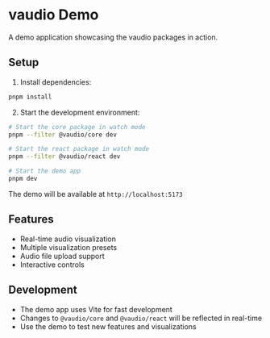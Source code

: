 # vaudio Demo

A demo application showcasing the vaudio packages in action.

## Setup

1. Install dependencies:
```bash
pnpm install
```

2. Start the development environment:
```bash
# Start the core package in watch mode
pnpm --filter @vaudio/core dev

# Start the react package in watch mode
pnpm --filter @vaudio/react dev

# Start the demo app
pnpm dev
```

The demo will be available at `http://localhost:5173`

## Features

- Real-time audio visualization
- Multiple visualization presets
- Audio file upload support
- Interactive controls

## Development

- The demo app uses Vite for fast development
- Changes to `@vaudio/core` and `@vaudio/react` will be reflected in real-time
- Use the demo to test new features and visualizations
